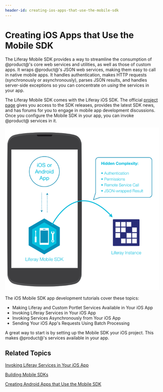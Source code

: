 ```yaml
---
header-id: creating-ios-apps-that-use-the-mobile-sdk
---
```


# Creating iOS Apps that Use the Mobile SDK

The Liferay Mobile SDK provides a way to streamline the consumption of 
@product@'s core web services and utilities, as well as those of custom apps. It 
wraps @product@'s JSON web services, making them easy to call in native mobile 
apps. It handles authentication, makes HTTP requests (synchronously or 
asynchronously), parses JSON results, and handles server-side exceptions so you 
can concentrate on *using* the services in your app. 

The Liferay Mobile SDK comes with the Liferay iOS SDK. The official 
[project page](https://www.liferay.com/community/liferay-projects/liferay-mobile-sdk/overview)
gives you access to the SDK releases, provides the latest SDK news, and has
forums for you to engage in mobile app development discussions. Once you 
configure the Mobile SDK in your app, you can invoke @product@ services in it. 

![Figure 1: Liferay's Mobile SDK enables your native app to communicate with Liferay.](../../../../images/mobile-sdk-diagram.png)

The iOS Mobile SDK app development tutorials cover these topics: 

- Making Liferay and Custom Portlet Services Available in Your iOS App
- Invoking Liferay Services in Your iOS App
- Invoking Services Asynchronously from Your iOS App
- Sending Your iOS App's Requests Using Batch Processing

A great way to start is by setting up the Mobile SDK your iOS project. This 
makes @product@'s services available in your app. 

## Related Topics

[Invoking Liferay Services in Your iOS App](/docs/7-1/tutorials/-/knowledge_base/t/invoking-liferay-services-in-your-ios-app)

[Building Mobile SDKs](/docs/7-1/tutorials/-/knowledge_base/t/building-mobile-sdks)

[Creating Android Apps that Use the Mobile SDK](/docs/7-1/tutorials/-/knowledge_base/t/creating-android-apps-that-use-the-mobile-sdk)
